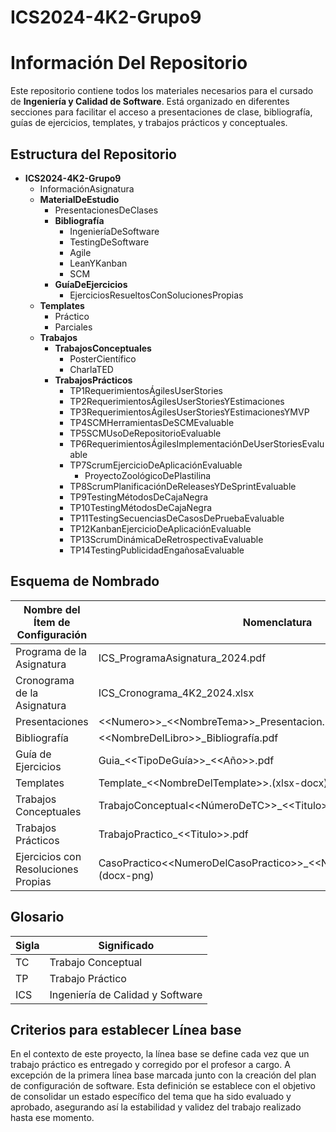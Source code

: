 # ICS2024-4K2-Grupo9

# Información Del Repositorio

Este repositorio contiene todos los materiales necesarios para el cursado de **Ingeniería y Calidad de Software**. Está organizado en diferentes secciones para facilitar el acceso a presentaciones de clase, bibliografía, guías de ejercicios, templates, y trabajos prácticos y conceptuales.

## Estructura del Repositorio

- **ICS2024-4K2-Grupo9**
  - InformaciónAsignatura
  - **MaterialDeEstudio**
    - PresentacionesDeClases
    - **Bibliografía**
      - IngenieríaDeSoftware
      - TestingDeSoftware
      - Agile
      - LeanYKanban
      - SCM
    - **GuíaDeEjercicios**
      - EjerciciosResueltosConSolucionesPropias
  - **Templates**
    - Práctico
    - Parciales
  - **Trabajos**
    - **TrabajosConceptuales**
      - PosterCientífico
      - CharlaTED
    - **TrabajosPrácticos**
      - TP1RequerimientosÁgilesUserStories
      - TP2RequerimientosÁgilesUserStoriesYEstimaciones
      - TP3RequerimientosÁgilesUserStoriesYEstimacionesYMVP
      - TP4SCMHerramientasDeSCMEvaluable
      - TP5SCMUsoDeRepositorioEvaluable
      - TP6RequerimientosÁgilesImplementaciónDeUserStoriesEvaluable
      - TP7ScrumEjercicioDeAplicaciónEvaluable
        - ProyectoZoológicoDePlastilina
      - TP8ScrumPlanificaciónDeReleasesYDeSprintEvaluable
      - TP9TestingMétodosDeCajaNegra
      - TP10TestingMétodosDeCajaNegra
      - TP11TestingSecuenciasDeCasosDePruebaEvaluable
      - TP12KanbanEjercicioDeAplicaciónEvaluable
      - TP13ScrumDinámicaDeRetrospectivaEvaluable
      - TP14TestingPublicidadEngañosaEvaluable

## Esquema de Nombrado

| **Nombre del Ítem de Configuración** | **Nomenclatura**                                                                                                | **Ubicación Física**                                                        |
| ------------------------------------ | --------------------------------------------------------------------------------------------------------------- | --------------------------------------------------------------------------- |
| Programa de la Asignatura            | ICS_ProgramaAsignatura_2024.pdf                                                                                 | /InformaciónAsignatura                                                      |
| Cronograma de la Asignatura          | ICS_Cronograma_4K2_2024.xlsx                                                                                    | /InformaciónAsignatura                                                      |
| Presentaciones                       | &lt;&lt;Numero&gt;&gt;\_&lt;&lt;NombreTema&gt;&gt;\_Presentacion.pdf                                            | /MaterialDeEstudio/PresentacionesDeClases                                   |
| Bibliografía                         | &lt;&lt;NombreDelLibro&gt;&gt;\_Bibliografía.pdf                                                                | /MaterialDeEstudio/Bibliografia/&lt;&lt;Tema&gt;&gt;                        |
| Guía de Ejercicios                   | Guia\_&lt;&lt;TipoDeGuía&gt;&gt;\_&lt;&lt;Año&gt;&gt;.pdf                                                       | /MaterialDeEstudio/GuiaDeEjercicios                                         |
| Templates                            | Template\_&lt;&lt;NombreDelTemplate&gt;&gt;.(xlsx-docx)                                                         | /Templates/&lt;&lt;TipoDeTemplate&gt;&gt;                                   |
| Trabajos Conceptuales                | TrabajoConceptual&lt;&lt;NúmeroDeTC&gt;&gt;\_&lt;&lt;Titulo&gt;&gt;.pdf                                         | /Trabajos/TrabajosConceptuales/&lt;&lt;TipoDeTrabajoConceptual&gt;&gt;      |
| Trabajos Prácticos                   | TrabajoPractico\_&lt;&lt;Titulo&gt;&gt;.pdf                                                                     | /Trabajos /TrabajosPrácticos/&lt;&lt;NombreTP&gt;&gt;                       |
| Ejercicios con Resoluciones Propias  | CasoPractico&lt;&lt;NumeroDelCasoPractico&gt;&gt;\_&lt;&lt;NombreAutor&gt;&gt;\_&lt;&lt;Tema&gt;&gt;.(docx-png) | /MaterialDeEstudio/GuiaDeEjercicios/EjerciciosResueltosConSolucionesPropias |

## Glosario

| **Sigla** | **Significado**                  |
| --------- | -------------------------------- |
| TC        | Trabajo Conceptual               |
| TP        | Trabajo Práctico                 |
| ICS       | Ingeniería de Calidad y Software |

## Criterios para establecer Línea base

En el contexto de este proyecto, la línea base se define cada vez que un trabajo práctico es entregado y corregido por el profesor a cargo. A excepción de la primera línea base marcada junto con la creación del plan de configuración de software.
Esta definición se establece con el objetivo de consolidar un estado específico del tema que ha sido evaluado y aprobado, asegurando así la estabilidad y validez del trabajo realizado hasta ese momento.
